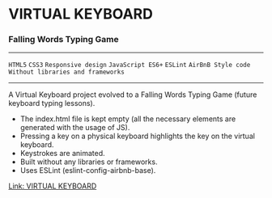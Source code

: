 # VIRTUAL KEYBOARD
### Falling Words Typing Game
---
`HTML5` `CSS3` `Responsive design` `JavaScript ES6+` `ESLint` `AirBnB Style code` `Without libraries and frameworks`

---

A Virtual Keyboard project evolved to a Falling Words Typing Game (future keyboard typing lessons).
- The index.html file is kept empty (all the necessary elements are generated with the usage of JS).
- Pressing a key on a physical keyboard highlights the key on the virtual keyboard.
- Keystrokes are animated. 
- Built without any libraries or frameworks.
- Uses ESLint (eslint-config-airbnb-base).

[Link: VIRTUAL KEYBOARD](https://solodliudmyla-virtual-keyboard.netlify.app/)
